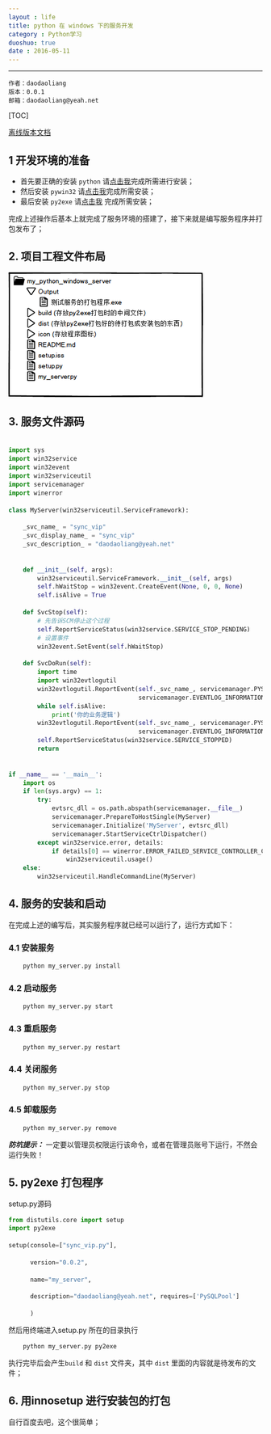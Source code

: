 ```yaml
---
layout : life
title: python 在 windows 下的服务开发
category : Python学习
duoshuo: true
date : 2016-05-11
---
```


--------------------------------------

	作者：daodaoliang
    版本：0.0.1
    邮箱：daodaoliang@yeah.net


<!-- more -->

[TOC]


[离线版本文档](/res/download/windows下python服务开发.pdf)

## 1 开发环境的准备

* 首先要正确的安装 `python` 请[点击我](https://www.python.org/downloads/)完成所需进行安装；
* 然后安装 `pywin32` 请[点击我](https://sourceforge.net/projects/pywin32/files/pywin32/)完成所需安装；
* 最后安装 `py2exe` 请[点击我](https://sourceforge.net/projects/py2exe/files/py2exe/0.6.9/) 完成所需安装；

完成上述操作后基本上就完成了服务环境的搭建了，接下来就是编写服务程序并打包发布了；

## 2. 项目工程文件布局

![pro_map](/res/img/blog/python学习/project_map.png)

## 3. 服务文件源码

```python

import sys
import win32service
import win32event
import win32serviceutil
import servicemanager
import winerror

class MyServer(win32serviceutil.ServiceFramework):

    _svc_name_ = "sync_vip"
    _svc_display_name_ = "sync_vip"
    _svc_description_ = "daodaoliang@yeah.net"


    def __init__(self, args):
        win32serviceutil.ServiceFramework.__init__(self, args)
        self.hWaitStop = win32event.CreateEvent(None, 0, 0, None)
        self.isAlive = True

    def SvcStop(self):
        # 先告诉SCM停止这个过程
        self.ReportServiceStatus(win32service.SERVICE_STOP_PENDING)
        # 设置事件
        win32event.SetEvent(self.hWaitStop)

    def SvcDoRun(self):
        import time
        import win32evtlogutil
        win32evtlogutil.ReportEvent(self._svc_name_, servicemanager.PYS_SERVICE_STARTED, 0,
                                    servicemanager.EVENTLOG_INFORMATION_TYPE, (self._svc_name_, ''))
        while self.isAlive:
			print('你的业务逻辑')
        win32evtlogutil.ReportEvent(self._svc_name_, servicemanager.PYS_SERVICE_STOPPED, 0,
                                    servicemanager.EVENTLOG_INFORMATION_TYPE, (self._svc_name_, ''))
        self.ReportServiceStatus(win32service.SERVICE_STOPPED)
        return


if __name__ == '__main__':
    import os
    if len(sys.argv) == 1:
        try:
            evtsrc_dll = os.path.abspath(servicemanager.__file__)
            servicemanager.PrepareToHostSingle(MyServer)
            servicemanager.Initialize('MyServer', evtsrc_dll)
            servicemanager.StartServiceCtrlDispatcher()
        except win32service.error, details:
            if details[0] == winerror.ERROR_FAILED_SERVICE_CONTROLLER_CONNECT:
                win32serviceutil.usage()
    else:
        win32serviceutil.HandleCommandLine(MyServer)
```

## 4. 服务的安装和启动

在完成上述的编写后，其实服务程序就已经可以运行了，运行方式如下：

### 4.1 安装服务


```python
	python my_server.py install
```

### 4.2 启动服务

```python
	python my_server.py start
```

### 4.3 重启服务

```python
	python my_server.py restart
```

### 4.4 关闭服务

```python
	python my_server.py stop
```
### 4.5 卸载服务

```python
	python my_server.py remove
```

***防坑提示：*** 一定要以管理员权限运行该命令，或者在管理员账号下运行，不然会运行失败！

## 5. py2exe 打包程序

setup.py源码

```python
from distutils.core import setup
import py2exe

setup(console=["sync_vip.py"],

      version="0.0.2",

      name="my_server",

      description="daodaoliang@yeah.net", requires=['PySQLPool']

      )

```

然后用终端进入setup.py 所在的目录执行

```sh
	python my_server.py py2exe
```

执行完毕后会产生`build` 和 `dist` 文件夹，其中 `dist` 里面的内容就是待发布的文件；

## 6. 用innosetup 进行安装包的打包

自行百度去吧，这个很简单；